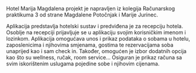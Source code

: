 Hotel Marija Magdalena projekt je napravljen iz kolegija Računarskog praktikuma 3 od strane Magdalene Potočnjak i Marije Jurinec.

Aplikacija predstavlja hotelski sustav i predviđena je za recepciju hotela. Osoblje na recepciji prijavljuje se u aplikaciju svojim
korisničkim imenom i lozinkom. Aplikacija omogućava unos i prikaz podataka o sobama u hotelu, zaposlenicima i njihovima smjenama, 
gostima te rezervacijama soba unaprijed kao i sam check in. Također, omogućen je izbor dodatnih opcija kao što su wellness, ručak, 
room service... Osiguran je prikaz računa sa svim iskorištenim uslugama pojedine sobe i njihovim cijenama.
